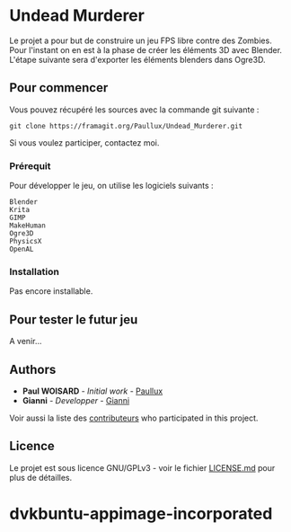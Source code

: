 # Undead Murderer

Le projet a pour but de construire un jeu FPS libre contre des Zombies.  
Pour l'instant on en est à la phase de créer les éléments 3D avec Blender.  
L'étape suivante sera d'exporter les éléments blenders dans Ogre3D.  

## Pour commencer

Vous pouvez récupéré les sources avec la commande git suivante :
```
git clone https://framagit.org/Paullux/Undead_Murderer.git 
```  

Si vous voulez participer, contactez moi.  

### Prérequit

Pour développer le jeu, on utilise les logiciels suivants :

```
Blender  
Krita  
GIMP  
MakeHuman  
Ogre3D  
PhysicsX  
OpenAL  
```  

### Installation

Pas encore installable.

## Pour tester le futur jeu

A venir...  

## Authors

* **Paul WOISARD** - *Initial work* - [Paullux](https://framagit.org/Paullux)  
* **Gianni** - *Developper* - [Gianni](https://framagit.org/Artemia)

Voir aussi la liste des [contributeurs](https://framagit.org/Paullux/Undead_Murderer/project_members) who participated in this project.  

## Licence

Le projet est sous licence GNU/GPLv3 - voir le fichier [LICENSE.md](LICENSE.md) pour plus de détailles.
# dvkbuntu-appimage-incorporated
